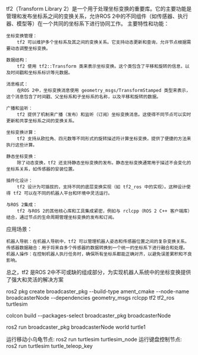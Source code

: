 tf2（Transform Library 2）是一个用于处理坐标变换的重要库。它的主要功能是管理和发布坐标系之间的变换关系，允许ROS 2中的不同组件（如传感器、执行器、模型等）在一个共同的坐标系下进行协同工作。
主要特性和功能：

    坐标变换管理：
        tf2 可以维护多个坐标系及其之间的变换关系。它支持动态更新和查询，允许节点根据需要动态调整坐标变换。

    数据结构：
        tf2 使用 tf2::Transform 类来表示坐标变换。这个类包含了平移和旋转的信息，以及时间戳和坐标系标识等元数据。

    消息格式：
        在ROS 2中，坐标变换消息使用 geometry_msgs/TransformStamped 类型来表示，这个消息包含了时间戳、父坐标系和子坐标系的名称，以及平移和旋转的数据。

    广播和监听：
        tf2 提供了机制来广播（发布）和监听（订阅）坐标变换消息。这使得不同节点可以实时更新和共享坐标系之间的变换关系。

    坐标变换计算：
        tf2 支持从欧拉角、四元数等不同形式的旋转描述符计算坐标变换，提供了便捷的方法来执行这些计算。

    静态坐标变换：
        除了动态变换，tf2 还支持静态坐标变换的发布。静态坐标变换通常用于描述不会变化的坐标系关系，如传感器的安装位置。

    插件化设计：
        tf2 设计为可插拔的，支持不同的底层变换实现（如 tf2_ros 中的实现）。这种设计使得 tf2 可以在不同的机器人平台和环境中灵活运行。

    与ROS 2集成：
        tf2 与ROS 2的其他核心库和工具集成紧密，例如与 rclcpp（ROS 2 C++ 客户端库）结合，通过节点的生命周期管理坐标变换的发布和订阅。

应用场景：

    机器人导航：在机器人导航中，tf2 可以管理机器人姿态和传感器位置之间的复杂变换关系。
    传感器数据融合：用于将来自多个传感器的数据转换到一个统一的坐标系下进行融合和处理。
    机器人操作：在控制机器人执行任务时，确保所有坐标系都能正确对齐，以避免误差累积和不良影响。

总之，tf2 是ROS 2中不可或缺的组成部分，为实现机器人系统中的坐标变换提供了强大和灵活的解决方案





ros2 pkg create broadcaster_pkg --build-type ament_cmake --node-name broadcasterNode --dependencies geometry_msgs rclcpp tf2 tf2_ros turtlesim  



colcon build --packages-select broadcaster_pkg broadcasterNode


ros2 run broadcaster_pkg broadcasterNode world turtle1


运行移动小乌龟节点: ros2 run turtlesim turtlesim_node
运行键盘控制节点: ros2 run turtlesim turtle_teleop_key




















